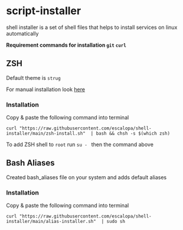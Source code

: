 # script-installer

shell installer is a set of shell files that helps to install services on linux automatically

**Requirement commands for installation `git` `curl`**

## ZSH

Default theme is `strug`

For manual installation look [here](https://www.freecodecamp.org/news/jazz-up-your-zsh-terminal-in-seven-steps-a-visual-guide-e81a8fd59a38/)

### **Installation**

Copy & paste the following command into terminal
```shell
curl "https://raw.githubusercontent.com/escalopa/shell-installer/main/zsh-install.sh"  | bash && chsh -s $(which zsh)
```

To add ZSH shell to `root` run `su - ` then the command above

## Bash Aliases

Created bash_aliases file on your system and adds default aliases

### **Installation**

Copy & paste the following command into terminal
```shell
curl "https://raw.githubusercontent.com/escalopa/shell-installer/main/alias-installer.sh"  | sudo sh
```
